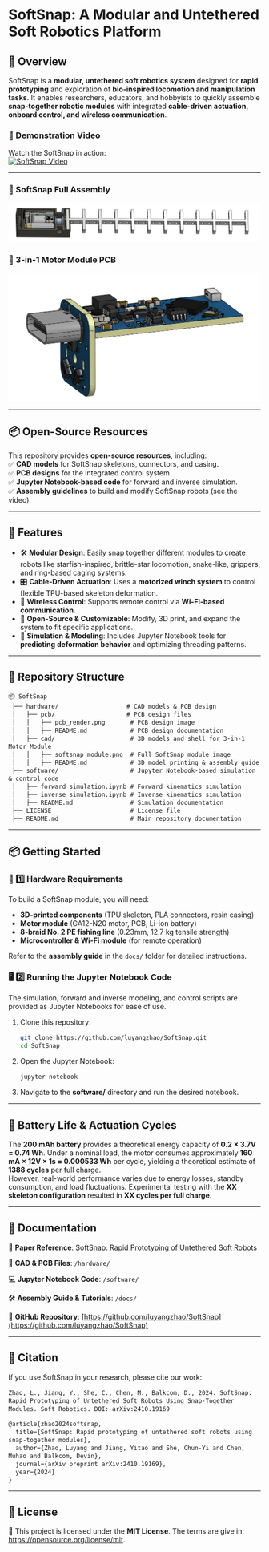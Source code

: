 # **SoftSnap: A Modular and Untethered Soft Robotics Platform**  

## 🚀 Overview  
SoftSnap is a **modular, untethered soft robotics system** designed for **rapid prototyping** and exploration of **bio-inspired locomotion and manipulation tasks**. It enables researchers, educators, and hobbyists to quickly assemble **snap-together robotic modules** with integrated **cable-driven actuation, onboard control, and wireless communication**.

### **🎥 Demonstration Video**  
Watch the SoftSnap in action:  
[![SoftSnap Video](https://img.youtube.com/vi/SWuYzo7xSno/0.jpg)](https://www.youtube.com/watch?v=SWuYzo7xSno)

---

### **🔹 SoftSnap Full Assembly**
![SoftSnap Full Assembly](hardware/cad/softsnap_module.png)  

### **🔹 3-in-1 Motor Module PCB**
![SoftSnap PCB](hardware/pcb/pcb_render.png)  

---

## 📦 Open-Source Resources  
This repository provides **open-source resources**, including:  
✅ **CAD models** for SoftSnap skeletons, connectors, and casing.  
✅ **PCB designs** for the integrated control system.  
✅ **Jupyter Notebook-based code** for forward and inverse simulation.  
✅ **Assembly guidelines** to build and modify SoftSnap robots (see the video). 

---

## 🔧 Features  
- 🛠 **Modular Design**: Easily snap together different modules to create robots like starfish-inspired, brittle-star locomotion, snake-like, grippers, and ring-based caging systems.  
- 🎛 **Cable-Driven Actuation**: Uses a **motorized winch system** to control flexible TPU-based skeleton deformation.  
- 📡 **Wireless Control**: Supports remote control via **Wi-Fi-based communication**.  
- 🔄 **Open-Source & Customizable**: Modify, 3D print, and expand the system to fit specific applications.  
- 🔬 **Simulation & Modeling**: Includes Jupyter Notebook tools for **predicting deformation behavior** and optimizing threading patterns.  

---

## 📂 Repository Structure  

```
📦 SoftSnap  
 ├── hardware/                   # CAD models & PCB design  
 │   ├── pcb/                    # PCB design files  
 │   │   ├── pcb_render.png       # PCB design image  
 │   │   ├── README.md            # PCB design documentation  
 │   ├── cad/                     # 3D models and shell for 3-in-1 Motor Module  
 │   │   ├── softsnap_module.png  # Full SoftSnap module image  
 │   │   ├── README.md            # 3D model printing & assembly guide  
 ├── software/                    # Jupyter Notebook-based simulation & control code  
 │   ├── forward_simulation.ipynb # Forward kinematics simulation  
 │   ├── inverse_simulation.ipynb # Inverse kinematics simulation  
 │   ├── README.md                # Simulation documentation  
 ├── LICENSE                      # License file  
 ├── README.md                    # Main repository documentation  
```

---

## 📦 Getting Started  

### 🔩 1️⃣ Hardware Requirements  
To build a SoftSnap module, you will need:  
- **3D-printed components** (TPU skeleton, PLA connectors, resin casing)  
- **Motor module** (GA12-N20 motor, PCB, Li-ion battery)  
- **8-braid No. 2 PE fishing line** (0.23mm, 12.7 kg tensile strength)  
- **Microcontroller & Wi-Fi module** (for remote operation)  

Refer to the **assembly guide** in the `docs/` folder for detailed instructions.  

### 🖥 2️⃣ Running the Jupyter Notebook Code  
The simulation, forward and inverse modeling, and control scripts are provided as Jupyter Notebooks for ease of use.  

1. Clone this repository:  
   ```bash
   git clone https://github.com/luyangzhao/SoftSnap.git  
   cd SoftSnap
   ```  
2. Open the Jupyter Notebook:  
   ```bash
   jupyter notebook  
   ```  
3. Navigate to the **software/** directory and run the desired notebook.

---

## 🔋 Battery Life & Actuation Cycles  
The **200 mAh battery** provides a theoretical energy capacity of **0.2 × 3.7V = 0.74 Wh**. Under a nominal load, the motor consumes approximately **160 mA × 12V × 1s = 0.000533 Wh** per cycle, yielding a theoretical estimate of **1388 cycles** per full charge.  
However, real-world performance varies due to energy losses, standby consumption, and load fluctuations. Experimental testing with the **XX skeleton configuration** resulted in **XX cycles per full charge**.

---

## 📜 Documentation  
📄 **Paper Reference**: [SoftSnap: Rapid Prototyping of Untethered Soft Robots](https://arxiv.org/abs/2410.19169)  

📜 **CAD & PCB Files**: `/hardware/`  

💻 **Jupyter Notebook Code**: `/software/`  

🛠 **Assembly Guide & Tutorials**: `/docs/`  

🔗 **GitHub Repository**: [https://github.com/luyangzhao/SoftSnap](https://github.com/luyangzhao/SoftSnap)  

---

## 🔬 Citation  
If you use SoftSnap in your research, please cite our work:  


```
Zhao, L., Jiang, Y., She, C., Chen, M., Balkcom, D., 2024. SoftSnap: Rapid Prototyping of Untethered Soft Robots Using Snap-Together Modules. Soft Robotics. DOI: arXiv:2410.19169
```


```
@article{zhao2024softsnap,
  title={SoftSnap: Rapid prototyping of untethered soft robots using snap-together modules},
  author={Zhao, Luyang and Jiang, Yitao and She, Chun-Yi and Chen, Muhao and Balkcom, Devin},
  journal={arXiv preprint arXiv:2410.19169},
  year={2024}
}
```


---

## 📝 License  
📜 This project is licensed under the **MIT License**. The terms are give in: https://opensource.org/license/mit.
